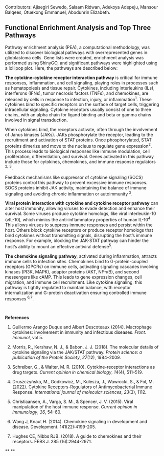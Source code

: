 Contributors: Ajisegiri Sewedo, Salaam Ridwan, Adekoya Adepeju, Mansour Balqees, Otuekong Emmanuel, Abodunrin Elizabeth.

## **Functional Enrichment Analysis and Top Three Pathways**

Pathway enrichment analysis (PEA), a computational methodology, was utilized to discover biological pathways with overrepresented genes in glioblastoma cells. Gene lists were created, enrichment analysis was performed using ShinyGO, and significant pathways were highlighted using a lollipop plot. Here, the pathways are described below:<!--[if mso & !supportInlineShapes & supportFields]><span
style='mso-element:field-begin;mso-field-lock:yes'></span> SHAPE <span
style='mso-spacerun:yes'> </span>\* MERGEFORMAT <span style='mso-element:field-separator'></span><![endif]--><!--[if gte vml 1]><v:rect
 id="Rectangle_x0020_3" o:spid="_x0000_s1026" style='width:24pt;height:24pt;
 visibility:visible;mso-wrap-style:square;mso-left-percent:-10001;
 mso-top-percent:-10001;mso-position-horizontal:absolute;
 mso-position-horizontal-relative:char;mso-position-vertical:absolute;
 mso-position-vertical-relative:line;mso-left-percent:-10001;mso-top-percent:-10001;
 v-text-anchor:top' o:gfxdata="UEsDBBQABgAIAAAAIQC75UiUBQEAAB4CAAATAAAAW0NvbnRlbnRfVHlwZXNdLnhtbKSRvU7DMBSF
dyTewfKKEqcMCKEmHfgZgaE8wMW+SSwc27JvS/v23KTJgkoXFsu+P+c7Ol5vDoMTe0zZBl/LVVlJ
gV4HY31Xy4/tS3EvRSbwBlzwWMsjZrlprq/W22PELHjb51r2RPFBqax7HCCXIaLnThvSAMTP1KkI
+gs6VLdVdad08ISeCho1ZLN+whZ2jsTzgcsnJwldluLxNDiyagkxOquB2Knae/OLUsyEkjenmdzb
mG/YhlRnCWPnb8C898bRJGtQvEOiVxjYhtLOxs8AySiT4JuDystlVV4WPeM6tK3VaILeDZxIOSsu
ti/jidNGNZ3/J08yC1dNv9v8AAAA//8DAFBLAwQUAAYACAAAACEArTA/8cEAAAAyAQAACwAAAF9y
ZWxzLy5yZWxzhI/NCsIwEITvgu8Q9m7TehCRpr2I4FX0AdZk2wbbJGTj39ubi6AgeJtl2G9m6vYx
jeJGka13CqqiBEFOe2Ndr+B03C3WIDihMzh6RwqexNA281l9oBFTfuLBBhaZ4ljBkFLYSMl6oAm5
8IFcdjofJ0z5jL0MqC/Yk1yW5UrGTwY0X0yxNwri3lQgjs+Qk/+zfddZTVuvrxO59CNCmoj3vCwj
MfaUFOjRhrPHaN4Wv0VV5OYgm1p+LW1eAAAA//8DAFBLAwQUAAYACAAAACEAzeqw9yMCAAC1BAAA
HwAAAGNsaXBib2FyZC9kcmF3aW5ncy9kcmF3aW5nMS54bWykVNtuGyEQfa/Uf0C8J+vYrmuvso5S
t4kqpY0VNx+AWfaiskABr+1+fQ/sOnbdqg/pCzC3w8yZgeubXSNJK6yrtcro1eWAEqG4zmtVZvT5
293FlBLnmcqZ1EpkdC8cvZm/fXPN0tIyU9WcAEG5lGW08t6kSeJ4JRrmLrURCrZC24Z5iLZMcsu2
QG5kMhwMJknDakXnR6iPzDOysfUroKTm30W+YKplDpCSp6eaPkfJ/x+Zpaq9t2ZlljZkzr+2S0vq
PKNgTrEGFNGkN/RuEJOzqPIIsCtsE/x1UZBdRNmHNWKInSccytFgPB0An8PUn7s7qse/RPHq0z/j
kEx3KQ4niTgT0lDtn5VNJ+PhaDSbzA4VPgmOkSilIKOXYg9hzjygFY4ovajgI26dgTdGC8EHlbV6
WwmWu6Du6AGPHUKk6ggGctfbLzoHr2zjdZyW11P2UjpLjXX+XuiGhENGLZKM4Kx9cL7L6eASedF3
tZSRdal+UwAzaLC5fib8bhW59LsPOt8H5zV2VGI1bkIf8d78I5ZC6m1GuawNJZW2P891wQ8TCwsl
W7y2jLofG2YFJfKzAnmzq/EYcD4K43fvhxDsqWV9amGKAyqjnpLuuPCQELIxti6r2KOuslswXdQ9
C13uwSCdX/m9FJGFWKFQ+ZJZ9oTaJJqdUaEunld9S+EBUo4kbJxYmTA6HbsdS5E2OJ492BjafzDh
VziV578AAAD//wMAUEsDBBQABgAIAAAAIQDDpe77QgYAANMZAAAaAAAAY2xpcGJvYXJkL3RoZW1l
L3RoZW1lMS54bWzsWUtvGzcQvhfof1jsvbFkvWwjcmBLctzGToJISZEjtUvtMuYuFyRlR7ciOfVS
oEBa9NAAvfVQFA3QAA166Y8x4KBNf0SH3IdIiYof8CEoIgPG7uw3w+HM7Dck9+atpwn1jjEXhKVd
v36j5ns4DVhI0qjrPxztfbbhe0KiNESUpbjrz7Dwb21/+slNtBVQko0Z4uEoxgn2wFAqtlDXj6XM
ttbWRABiJG6wDKfwbMJ4giTc8mgt5OgEBkjo2nqt1l5LEEn9bbAolaEBhX+pFEoQUD5UZrCXogRG
vzeZkABrbHhUVwgxEz3KvWNEuz7YDNnJCD+VvkeRkPCg69f0z1/bvrmGtgolKlfoGnp7+lfoFQrh
0boek0fjatBms9Vs71T2NYDKZdygM2gP2pU9DUBBADPNfbFtdtZ7zQJrgPJLh+1+p9+oW3jDfmPJ
552W+rPwGpTbby7h9/Z6EEULr0E5vrWEb+1u7vZt+xqU49tL+E5tp9/sWPY1KKYkPVpC11rtRq+c
bQWZMLrvhG+2mnud9cL4HAXVUFWXGmLCUrmq1hL0hPE9ACggRZKknpxleIICqMkeomTMiXdAoliq
YdAWRsbzXBSIJZEa0RMBJ5ns+l9kKPUNyNmbN6fPXp8+++P0+fPTZ7+Z1i29fZRGpt67n7/99+VX
3j+///TuxXf50It4YeLf/vr12z//ep95eJnmkz37/tXb16/Ofvjm719eOKzvcDQ24SOSYOHdxSfe
A5bABHV0bH/wmF9OYxQjYmrspJFAKVKjOOwPZGyh784QRQ7cLrbj+IgDmbiAt6dPLIeHMZ9K4rB4
J04s4CFjdJdxZxTuqLGMMI+maeQenE9N3AOEjl1j91BqZXkwzYBFictkL8aWm/cpSiWKcIqlp56x
I4wds3tMiBXXQxJwJthEeo+Jt4uIMyQjMraqaa60TxLIy8zlIOTbis3hI2+XUdes+/jYRsK7gajD
+RGmVhhvo6lEicvkCCXUDPgBkrHLyeGMByZuICRkOsKUeYMQC+HSucdhvkbS7wCRuNN+SGeJjeSS
HLlsHiDGTGSfHfVilGQu7JCksYn9XBxBiSLvPpMu+CGz3xB1D3lA6cp0PyLYSvf5bPAQONR0aV4g
6smUO3J5GzOrfoczOkFYUw1QvMXcCUnPpfF8hOshcKDJsx9fOny+HtJ2G7Yifkm63uHE+b7sL5D0
KtwiNfcYD8mHz8x9NE3vY3gZltvTR2L+SMz+/56YV73P10/HcwYGclYLwXzJrRfgycr194RQOpQz
ig+EXoIL6DvhHgiVnt5n4mo/lsVwqd5kGMDCRRxpHY8z+SWR8TBGGSzf674yEonCdCS8jAnYNmqx
07bC02lyyMJ821mvqy1mTh4Cybm81qrksGWQObrdmW+lKvPa20hveUsHlO5lnDAGs51oOJzolEIV
JL3BhqA5nNAzuxYvNh1ebCjzZaqWvADXqqzAwsiD5VTXbzVBBZRg34QoDlWe8lSX2dXJvM5Mrwqm
VQE1OMcoKmCe6U3l68rpqdnlpXaBTFtOGOVmO6Ejo3uYiFGIi+pU0ou4cdlcb85TarmnQlHEwnCj
s/E+L66aa9Bb5AaamkxBU++k67cbLSiZAGVdfwLbd7hMMqgdoRa0iEZw8BVInr/wV2GWjAvZRyLO
A65JJ2eDhEjMPUqSrq+mX6WBpppDtG/1dSCED9a5TaCVD805SLqdZDyZ4ECaaTckKtL5LTB8zhXO
p1r96mClyaaQ7mEcnnhjOuUPEJRYq1NXAQyJgDOeeh7NkMCxZEVk8/pbaEwF7ZrngrqGcjmiWYyK
jmKSeQ7XVF65o++qGBh3xZwhoEZIikY4jlSDNYNqddOqa+Q+rOy65yupyBmkOe+ZFquorulmMWuE
sg0sxPJqTd7wqgwxtEuzw+fUvUi5myXXLawTqi4BAa/i5+i6F2gIhmvzwSzXlMfLNKw4u5DavaOc
4DmuXaRJGKzfLs0uxK3qEc7hQHilzg96i1ULokm5rtSRdn1iOESZN47qXR+O+eH04SlcwYcCH2Tr
SrauZHAFp//QLvIj+65fXJQSeJ5LKkyjlDRKTLOUNEtJq5S0Skm7lLR9T59tw/cUdazte+XRNfSw
4qi7WFvY32G2/wMAAP//AwBQSwMEFAAGAAgAAAAhAJxmRkG7AAAAJAEAACoAAABjbGlwYm9hcmQv
ZHJhd2luZ3MvX3JlbHMvZHJhd2luZzEueG1sLnJlbHOEj80KwjAQhO+C7xD2btJ6EJEmvYjQq9QH
CMk2LTY/JFHs2xvoRUHwsjCz7DezTfuyM3liTJN3HGpaAUGnvJ6c4XDrL7sjkJSl03L2DjksmKAV
201zxVnmcpTGKSRSKC5xGHMOJ8aSGtHKRH1AVzaDj1bmIqNhQaq7NMj2VXVg8ZMB4otJOs0hdroG
0i+hJP9n+2GYFJ69elh0+UcEy6UXFqCMBjMHSldnnTUtXYGJhn39Jt4AAAD//wMAUEsBAi0AFAAG
AAgAAAAhALvlSJQFAQAAHgIAABMAAAAAAAAAAAAAAAAAAAAAAFtDb250ZW50X1R5cGVzXS54bWxQ
SwECLQAUAAYACAAAACEArTA/8cEAAAAyAQAACwAAAAAAAAAAAAAAAAA2AQAAX3JlbHMvLnJlbHNQ
SwECLQAUAAYACAAAACEAzeqw9yMCAAC1BAAAHwAAAAAAAAAAAAAAAAAgAgAAY2xpcGJvYXJkL2Ry
YXdpbmdzL2RyYXdpbmcxLnhtbFBLAQItABQABgAIAAAAIQDDpe77QgYAANMZAAAaAAAAAAAAAAAA
AAAAAIAEAABjbGlwYm9hcmQvdGhlbWUvdGhlbWUxLnhtbFBLAQItABQABgAIAAAAIQCcZkZBuwAA
ACQBAAAqAAAAAAAAAAAAAAAAAPoKAABjbGlwYm9hcmQvZHJhd2luZ3MvX3JlbHMvZHJhd2luZzEu
eG1sLnJlbHNQSwUGAAAAAAUABQBnAQAA/QsAAAAA
" filled="f" stroked="f">
 <o:lock v:ext="edit" aspectratio="t"/>
 <w:wrap type="none"/>
 <w:anchorlock/>
</v:rect><![endif]--><!--[if gte vml 1]><v:shapetype id="_x0000_t75"
 coordsize="21600,21600" o:spt="75" o:preferrelative="t" path="m@4@5l@4@11@9@11@9@5xe"
 filled="f" stroked="f">
 <v:stroke joinstyle="miter"/>
 <v:formulas>
  <v:f eqn="if lineDrawn pixelLineWidth 0"/>
  <v:f eqn="sum @0 1 0"/>
  <v:f eqn="sum 0 0 @1"/>
  <v:f eqn="prod @2 1 2"/>
  <v:f eqn="prod @3 21600 pixelWidth"/>
  <v:f eqn="prod @3 21600 pixelHeight"/>
  <v:f eqn="sum @0 0 1"/>
  <v:f eqn="prod @6 1 2"/>
  <v:f eqn="prod @7 21600 pixelWidth"/>
  <v:f eqn="sum @8 21600 0"/>
  <v:f eqn="prod @7 21600 pixelHeight"/>
  <v:f eqn="sum @10 21600 0"/>
 </v:formulas>
 <v:path o:extrusionok="f" gradientshapeok="t" o:connecttype="rect"/>
 <o:lock v:ext="edit" aspectratio="t"/>
</v:shapetype><![endif]--><!--[if mso & !supportInlineShapes & supportFields]><v:shape
 id="_x0000_i1025" type="#_x0000_t75" style='width:24pt;height:24pt'>
 <v:imagedata croptop="-65520f" cropbottom="65520f"/>
</v:shape><span style='mso-element:field-end'></span><![endif]-->

**The cytokine-cytokine receptor interaction pathway** is critical for immune responses, inflammation, and cell signaling, playing roles in processes such as hematopoiesis and tissue repair. Cytokines, including interleukins (ILs), interferons (IFNs), tumor necrosis factors (TNFs), and chemokines, are released by cells in response to infection, injury, or inflammation<sup>1</sup>. These cytokines bind to specific receptors on the surface of target cells, triggering intracellular signaling. Cytokine receptors usually consist of one to three chains, with an alpha chain for ligand binding and beta or gamma chains involved in signal transduction.

When cytokines bind, the receptors activate, often through the involvement of Janus kinases (JAKs). JAKs phosphorylate the receptor, leading to the recruitment and activation of STAT proteins. Once phosphorylated, STAT proteins dimerize and move to the nucleus to regulate gene expression<sup>2</sup>. This process leads to biological responses like immune modulation, cell proliferation, differentiation, and survival. Genes activated in this pathway include those for cytokines, chemokines, and immune response regulators <sup>2, 3</sup>.

Feedback mechanisms like suppressor of cytokine signaling (SOCS) proteins control this pathway to prevent excessive immune responses. SOCS proteins inhibit JAK activity, maintaining the balance of immune signaling and avoiding chronic inflammation or autoimmunity <sup>2</sup>.

**Viral protein interaction with cytokine and cytokine receptor pathway** can alter host immunity, allowing viruses to evade detection and enhance their survival. Some viruses produce cytokine homologs, like viral interleukin-10 (vIL-10), which mimics the anti-inflammatory properties of human IL-10<sup>4</sup>. This allows viruses to suppress immune responses and persist within the host. Others block cytokine receptors or produce receptor homologs that bind cytokines without transmitting signals, disrupting the host’s immune response. For example, blocking the JAK-STAT pathway can hinder the host’s ability to mount an effective antiviral defense<sup>5</sup>.

**The chemokine signaling pathway**, activated during inflammation, attracts immune cells to infection sites. Chemokines bind to G-protein-coupled receptors (GPCRs) on immune cells, activating signaling cascades involving kinases (PI3K, MAPK), adaptor proteins (AKT, NF-κB), and second messengers like cAMP. This leads to gene expression changes, cell migration, and immune cell recruitment. Like cytokine signaling, this pathway is tightly regulated to maintain balance, with receptor internalization and G-protein deactivation ensuring controlled immune responses <sup>6,7</sup>.

 

**References**

1. Guillermo Arango Duque and Albert Descoteaux (2014). Macrophage cytokines: involvement in immunity and infectious diseases. _Front. Immunol_, vol 5.


2. Morris, R., Kershaw, N. J., & Babon, J. J. (2018). The molecular details of cytokine signaling via the JAK/STAT pathway. _Protein science: a publication of the Protein Society_, _27_(12), 1984–2009.


3. Schreiber, G., & Walter, M. R. (2010). Cytokine-receptor interactions as drug targets. _Current opinion in chemical biology_, _14_(4), 511–519.


4. Druszczyńska, M., Godkowicz, M., Kulesza, J., Wawrocki, S., & Fol, M. (2022). Cytokine Receptors-Regulators of Antimycobacterial Immune Response. _International journal of molecular sciences_, _23_(3), 1112.


5. Christiaansen, A., Varga, S. M., & Spencer, J. V. (2015). Viral manipulation of the host immune response. _Current opinion in immunology_, _36_, 54–60.


6. Wang J, Knaut H. (2014). Chemokine signaling in development and disease. Development. 141(22):4199-205.


7. Hughes CE, Nibbs RJB. (2018). A guide to chemokines and their receptors. FEBS J. 285 (16):2944-2971.

** **

